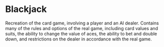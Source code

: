 Blackjack
=========

Recreation of the card game, involving a player and an AI dealer. Contains many of the rules and options of the real game, including card values and suits, the ability to change the value of aces, the ability to bet and double down, and restrictions on the dealer in accordance with the real game.
